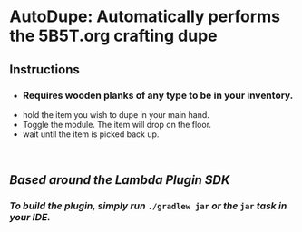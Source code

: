 # AutoDupe: Automatically performs the 5B5T.org crafting dupe

## Instructions

- ### Requires wooden planks of any type to be in your inventory.
- hold the item you wish to dupe in your main hand.
- Toggle the module. The item will drop on the floor.
- wait until the item is picked back up.

<br>

## *Based around the Lambda Plugin SDK*
### *To build the plugin, simply run* `./gradlew jar` *or the* `jar` *task in your IDE.*